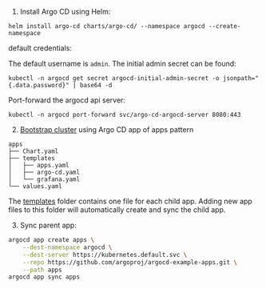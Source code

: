 1. Install Argo CD using Helm:

```
helm install argo-cd charts/argo-cd/ --namespace argocd --create-namespace
```

default credentials:

The default username is `admin`. The initial admin secret can be found:

```
kubectl -n argocd get secret argocd-initial-admin-secret -o jsonpath="{.data.password}" | base64 -d
```

Port-forward the argocd api server:

```
kubectl -n argocd port-forward svc/argo-cd-argocd-server 8080:443
```

2. [Bootstrap cluster](https://argo-cd.readthedocs.io/en/stable/operator-manual/cluster-bootstrapping/) using Argo CD app of apps pattern

```
apps
├── Chart.yaml
├── templates
│   ├── apps.yaml
│   ├── argo-cd.yaml
│   └── grafana.yaml
└── values.yaml
```

The [templates](app/templates) folder contains one file for each child app. Adding new app files to this folder will automatically create and sync the child app.

3. Sync parent app:

```bash
argocd app create apps \
    --dest-namespace argocd \
    --dest-server https://kubernetes.default.svc \
    --repo https://github.com/argoproj/argocd-example-apps.git \
    --path apps  
argocd app sync apps
```